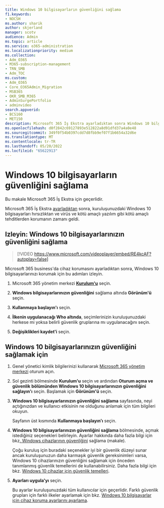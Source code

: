 ```yaml
---
title: Windows 10 bilgisayarların güvenliğini sağlama
f1.keywords:
- NOCSH
ms.author: sharik
author: skjerland
manager: scotv
audience: Admin
ms.topic: article
ms.service: o365-administration
ms.localizationpriority: medium
ms.collection:
- Adm_O365
- M365-subscription-management
- TRN_SMB
- Adm_TOC
ms.custom:
- Adm_O365
- Core_O365Admin_Migration
- MSB365
- OKR_SMB_M365
- AdminSurgePortfolio
- adminvideo
search.appverid:
- BCS160
- MET150
description: Microsoft 365 İş Ekstra ayarladıktan sonra Windows 10 bilgisayarların güvenliğini sağlamayı öğrenin.
ms.openlocfilehash: d0f2842c69127893e512822a8d91dfd37a4a0e48
ms.sourcegitcommit: 349f0f54b0397cdd7d8fbb9ef07f1b6654a32d6e
ms.translationtype: MT
ms.contentlocale: tr-TR
ms.lasthandoff: 05/20/2022
ms.locfileid: "65622913"
---
```

# <a name="secure-windows-10-computers"></a>Windows 10 bilgisayarların güvenliğini sağlama

Bu makale Microsoft 365 İş Ekstra için geçerlidir.

Microsoft 365 İş Ekstra [ayarladıktan](business-set-up.md) sonra, kuruluşunuzdaki Windows 10 bilgisayarları hırsızlıktan ve virüs ve kötü amaçlı yazılım gibi kötü amaçlı tehditlerden korumanın zamanı geldi.

## <a name="watch-secure-your-windows-10-pcs"></a>Izleyin: Windows 10 bilgisayarlarınızın güvenliğini sağlama

> [!VIDEO https://www.microsoft.com/videoplayer/embed/RE4kcAF?autoplay=false]

Microsoft 365 business'da cihaz korumasını ayarladıktan sonra, Windows 10 bilgisayarlarınızı korumak için bu adımları izleyin.

1. Microsoft 365 yönetim merkezi <a href="https://go.microsoft.com/fwlink/p/?linkid=2171997" target="_blank">**Kurulum'u**</a> seçin.

2. **Windows bilgisayarlarınızın güvenliğini** sağlama altında **Görünüm'ü** seçin.

3. **Kullanmaya başlayın'ı** seçin.

4. **İlkenin uygulanacağı Who altında**, seçimlerinizin kuruluşunuzdaki herkese mi yoksa belirli güvenlik gruplarına mı uygulanacağını seçin.

5. **Değişiklikleri kaydet'i** seçin.

## <a name="to-secure-your-windows-10-computers"></a>Windows 10 bilgisayarlarınızın güvenliğini sağlamak için

1. Genel yönetici kimlik bilgilerinizi kullanarak [Microsoft 365 yönetim merkezi](https://admin.microsoft.com) oturum açın. 

2. Sol gezinti bölmesinde **Kurulum'u** seçin ve ardından **Oturum açma ve güvenlik** **bölümünden Windows 10 bilgisayarlarınızın güvenliğini sağlayın'ı** seçin. Başlamak için **Görünüm'ü** seçin.

3. **Windows 10 bilgisayarlarınızın güvenliğini sağlama** sayfasında, neyi açtığınızdan ve kullanıcı etkisinin ne olduğunu anlamak için tüm bilgileri okuyun.

    Sayfanın üst kısmında **Kullanmaya başlayın'ı** seçin.

4. **Windows 10 bilgisayarlarınızın güvenliğini sağlama** bölmesinde, açmak istediğiniz seçenekleri belirleyin. Ayarlar hakkında daha fazla bilgi için bkz[. Windows cihazlarının güvenliğini](../../business-premium/m365bp-secure-windows-devices.md) sağlama (makale). 
    
    Çoğu kuruluş için buradaki seçenekler iyi bir güvenlik düzeyi sunar ancak kuruluşunuzun daha karmaşık güvenlik gereksinimleri varsa, Windows 10 cihazlarınızın güvenliğini sağlamak için önceden tanımlanmış güvenlik temellerini de kullanabilirsiniz. Daha fazla bilgi için bkz. [Windows 10 cihazlar için güvenlik temelleri](/mem/intune/protect/security-baselines).   

5. **Ayarları uygula'yı** seçin.

    Bu ayarlar kuruluşunuzdaki tüm kullanıcılar için geçerlidir. Farklı güvenlik grupları için farklı ilkeler ayarlamak için bkz. [Windows 10 bilgisayarlar için cihaz koruma ayarlarını ayarlama](../../business-premium/m365bp-protection-settings-for-windows-10-devices.md).

